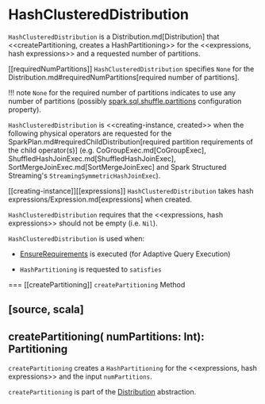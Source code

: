 # HashClusteredDistribution

`HashClusteredDistribution` is a Distribution.md[Distribution] that <<createPartitioning, creates a HashPartitioning>> for the <<expressions, hash expressions>> and a requested number of partitions.

[[requiredNumPartitions]]
`HashClusteredDistribution` specifies `None` for the Distribution.md#requiredNumPartitions[required number of partitions].

!!! note
    `None` for the required number of partitions indicates to use any number of partitions (possibly [spark.sql.shuffle.partitions](../configuration-properties.md#spark.sql.shuffle.partitions) configuration property).

`HashClusteredDistribution` is <<creating-instance, created>> when the following physical operators are requested for the SparkPlan.md#requiredChildDistribution[required partition requirements of the child operator(s)] (e.g. CoGroupExec.md[CoGroupExec], ShuffledHashJoinExec.md[ShuffledHashJoinExec], SortMergeJoinExec.md[SortMergeJoinExec] and Spark Structured Streaming's `StreamingSymmetricHashJoinExec`).

[[creating-instance]][[expressions]]
`HashClusteredDistribution` takes hash expressions/Expression.md[expressions] when created.

`HashClusteredDistribution` requires that the <<expressions, hash expressions>> should not be empty (i.e. `Nil`).

`HashClusteredDistribution` is used when:

* [EnsureRequirements](../physical-optimizations/EnsureRequirements.md) is executed (for Adaptive Query Execution)

* `HashPartitioning` is requested to `satisfies`

=== [[createPartitioning]] `createPartitioning` Method

[source, scala]
----
createPartitioning(
  numPartitions: Int): Partitioning
----

`createPartitioning` creates a `HashPartitioning` for the <<expressions, hash expressions>> and the input `numPartitions`.

`createPartitioning` is part of the [Distribution](Distribution.md#createPartitioning) abstraction.
